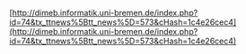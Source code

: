 [http://dimeb.informatik.uni-bremen.de/index.php?id=74&tx_ttnews%5Btt_news%5D=573&cHash=1c4e26cec4](http://dimeb.informatik.uni-bremen.de/index.php?id=74&tx_ttnews%5Btt_news%5D=573&cHash=1c4e26cec4)
